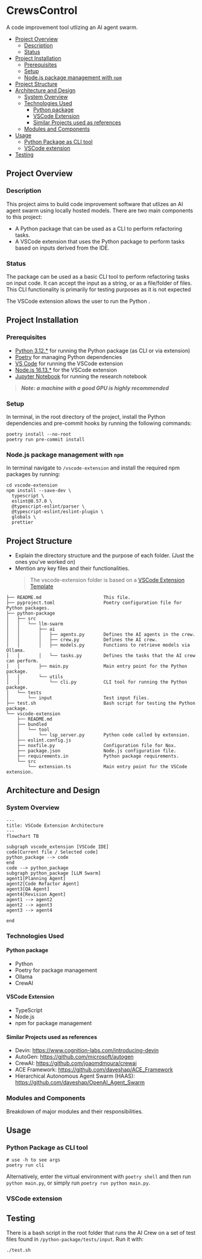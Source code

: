 # CrewsControl <!-- omit from toc -->

A code improvement tool utlizing an AI agent swarm.

- [Project Overview](#project-overview)
  - [Description](#description)
  - [Status](#status)
- [Project Installation](#project-installation)
  - [Prerequisites](#prerequisites)
  - [Setup](#setup)
  - [Node.js package management with `npm`](#nodejs-package-management-with-npm)
- [Project Structure](#project-structure)
- [Architecture and Design](#architecture-and-design)
  - [System Overview](#system-overview)
  - [Technologies Used](#technologies-used)
    - [Python package](#python-package)
    - [VSCode Extension](#vscode-extension)
    - [Similar Projects used as references](#similar-projects-used-as-references)
  - [Modules and Components](#modules-and-components)
- [Usage](#usage)
  - [Python Package as CLI tool](#python-package-as-cli-tool)
  - [VSCode extension](#vscode-extension-1)
- [Testing](#testing)

## Project Overview

### Description

This project aims to build code improvement software that utlizes an AI agent swarm using locally hosted models. There are two main components to this project:

- A Python package that can be used as a CLI to perform refactoring tasks.
- A VSCode extension that uses the Python package to perform tasks based on inputs derived from the IDE.

### Status

The package can be used as a basic CLI tool to perform refactoring tasks on input code. It can accept the input as a string, or as a file/folder of files. This CLI functionality is primarily for testing purposes as it is not expected

The VSCode extension allows the user to run the Python .

## Project Installation

### Prerequisites

- [Python 3.12.\*](https://www.python.org/) for running the Python package (as CLI or via extension)
- [Poetry](https://python-poetry.org/) for managing Python dependencies
- [VS Code](https://code.visualstudio.com/) for running the VSCode extension
- [Node.js 16.13.\*](https://nodejs.org/en) for the VSCode extension
- [Jupyter Notebook](https://jupyter.org/) for running the research notebook

> **_Note: a machine with a good GPU is highly recommended_**

### Setup

In terminal, in the root directory of the project, install the Python dependencies and pre-commit hooks by running the following commands:

```shell
poetry install --no-root
poetry run pre-commit install
```

### Node.js package management with `npm`

In terminal navigate to `/vscode-extension` and install the required npm packages by running:

```shell
cd vscode-extension
npm install --save-dev \
  typescript \
  eslint@8.57.0 \
  @typescript-eslint/parser \
  @typescript-eslint/eslint-plugin \
  globals \
  prettier
```

## Project Structure

- Explain the directory structure and the purpose of each folder. (Just the ones you've worked on)
- Mention any key files and their functionalities.
  > The vscode-extension folder is based on a [VSCode Extension Template](https://github.com/microsoft/vscode-python-tools-extension-template)

```text
├── README.md                       This file.
├── pyproject.toml                  Poetry configuration file for Python packages.
├── python-package
│   ├── src
│   │   └── llm-swarm
│   │       ├── ai
│   │       │   ├── agents.py       Defines the AI agents in the crew.
│   │       │   ├── crew.py         Defines the AI crew.
│   │       │   ├── models.py       Functions to retrieve models via Ollama.
│   │       │   └── tasks.py        Defines the tasks that the AI crew can perform.
│   │       ├── main.py             Main entry point for the Python package.
│   │       └── utils
│   │           └── cli.py          CLI tool for running the Python package.
│   └── tests
│       └── input                   Test input files.
├── test.sh                         Bash script for testing the Python package.
└── vscode-extension
    ├── README.md
    ├── bundled
    │   └── tool
    │       └── lsp_server.py       Python code called by extension.
    ├── eslint.config.js
    ├── noxfile.py                  Configuration file for Nox.
    ├── package.json                Node.js configuration file.
    ├── requirements.in             Python package requirements.
    └── src
        └── extension.ts            Main entry point for the VSCode extension.

```

## Architecture and Design

### System Overview

```mermaid
---
title: VSCode Extension Architecture
---
flowchart TB

subgraph vscode_extension [VSCode IDE]
code[Current file / Selected code]
python_package --> code
end
code --> python_package
subgraph python_package [LLM Swarm]
agent1[Planning Agent]
agent2[Code Refactor Agent]
agent3[QA Agent]
agent4[Revision Agent]
agent1 --> agent2
agent2 --> agent3
agent3 --> agent4

end

```

### Technologies Used

#### Python package

- Python
- Poetry for package management
- Ollama
- CrewAI

#### VSCode Extension

- TypeScript
- Node.js
- npm for package management

#### Similar Projects used as references

- Devin: <https://www.cognition-labs.com/introducing-devin>
- AutoGen: <https://github.com/microsoft/autogen>
- CrewAI: <https://github.com/joaomdmoura/crewai>
- ACE Framework: <https://github.com/daveshap/ACE_Framework>
- Hierarchical Autonomous Agent Swarm (HAAS): <https://github.com/daveshap/OpenAI_Agent_Swarm>

### Modules and Components

Breakdown of major modules and their responsibilities.

## Usage

### Python Package as CLI tool

```shell
# use -h to see args
poetry run cli
```

Alternatively, enter the virtual environment with `poetry shell` and then run `python main.py`, or simply run `poetry run python main.py`.

### VSCode extension

## Testing

There is a bash script in the root folder that runs the AI Crew on a set of test files found in `/python-package/tests/input`. Run it with:

```shell
./test.sh
```
